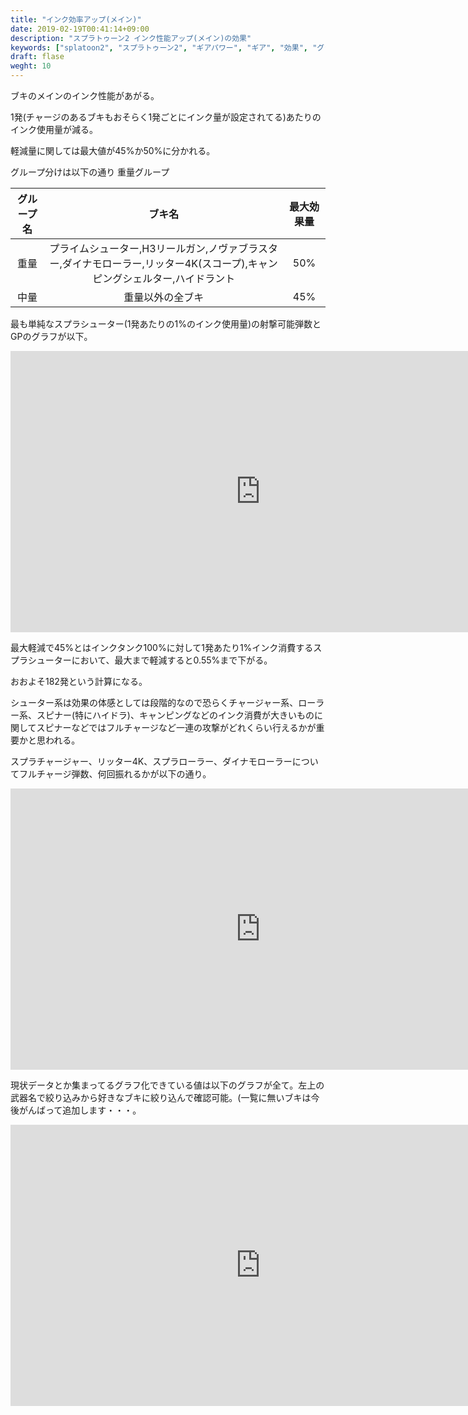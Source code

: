 ```yaml
---
title: "インク効率アップ(メイン)"
date: 2019-02-19T00:41:14+09:00
description: "スプラトゥーン2 インク性能アップ(メイン)の効果"
keywords: ["splatoon2", "スプラトゥーン2", "ギアパワー", "ギア", "効果", "グラフ", "メイン", "インク性能アップ"]
draft: flase
weght: 10
---
```


ブキのメインのインク性能があがる。

1発(チャージのあるブキもおそらく1発ごとにインク量が設定されてる)あたりのインク使用量が減る。

軽減量に関しては最大値が45%か50%に分かれる。

グループ分けは以下の通り
重量グループ

グループ名|ブキ名|最大効果量
 :---: | :---: | :---:
重量|プライムシューター,H3リールガン,ノヴァブラスター,ダイナモローラー,リッター4K(スコープ),キャンピングシェルター,ハイドラント|50%|
中量|重量以外の全ブキ|45%

最も単純なスプラシューター(1発あたりの1%のインク使用量)の射撃可能弾数とGPのグラフが以下。

<iframe width="800" height="450" src="https://datastudio.google.com/embed/reporting/14V2ptJLY-QAE-PObM2r7bVPh0OkdzAU2/page/4WOl" frameborder="0" style="border:0" allowfullscreen></iframe>

最大軽減で45%とはインクタンク100%に対して1発あたり1%インク消費するスプラシューターにおいて、最大まで軽減すると0.55%まで下がる。

おおよそ182発という計算になる。

シューター系は効果の体感としては段階的なので恐らくチャージャー系、ローラー系、スピナー(特にハイドラ)、キャンピングなどのインク消費が大きいものに関してスピナーなどではフルチャージなど一連の攻撃がどれくらい行えるかが重要かと思われる。

スプラチャージャー、リッター4K、スプラローラー、ダイナモローラーについてフルチャージ弾数、何回振れるかが以下の通り。

<iframe width="800" height="450" src="https://datastudio.google.com/embed/reporting/14V2ptJLY-QAE-PObM2r7bVPh0OkdzAU2/page/idOl" frameborder="0" style="border:0" allowfullscreen></iframe>

現状データとか集まってるグラフ化できている値は以下のグラフが全て。左上の武器名で絞り込みから好きなブキに絞り込んで確認可能。(一覧に無いブキは今後がんばって追加します・・・。

<iframe width="800" height="450" src="https://datastudio.google.com/embed/reporting/14V2ptJLY-QAE-PObM2r7bVPh0OkdzAU2/page/M7Ol" frameborder="0" style="border:0" allowfullscreen></iframe>
